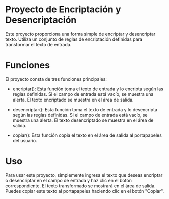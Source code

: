 <h1>Proyecto de Encriptación y Desencriptación</h1>
Este proyecto proporciona una forma simple de encriptar y desencriptar texto. Utiliza un conjunto de reglas de encriptación definidas para transformar el texto de entrada.

<h1>Funciones</h1>
El proyecto consta de tres funciones principales:

- encriptar(): Esta función toma el texto de entrada y lo encripta según las reglas definidas. Si el campo de entrada está vacío, se muestra una alerta. El texto encriptado se muestra en el área de salida.

- desencriptar(): Esta función toma el texto de entrada y lo desencripta según las reglas definidas. Si el campo de entrada está vacío, se muestra una alerta. El texto desencriptado se muestra en el área de salida.

- copiar(): Esta función copia el texto en el área de salida al portapapeles del usuario.

<h1>Uso</h1>
Para usar este proyecto, simplemente ingresa el texto que deseas encriptar o desencriptar en el campo de entrada y haz clic en el botón correspondiente. El texto transformado se mostrará en el área de salida. Puedes copiar este texto al portapapeles haciendo clic en el botón "Copiar".
